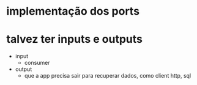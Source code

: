 # implementação dos ports

# talvez ter inputs e outputs
- input 
  - consumer
- output
  - que a app precisa sair para recuperar dados, como client http, sql